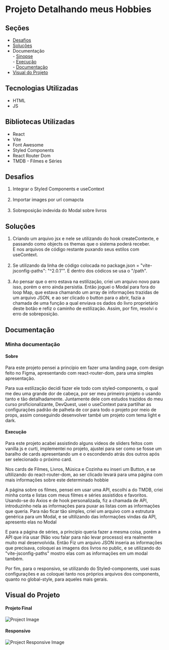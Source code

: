 # Projeto Detalhando meus Hobbies

## Seções
<ul>
    <li>
        <a href="#desafios">Desafios </a><br/>
    </li>
    <li>
        <a href="#solucoes">Soluções</a>
    </li>
    <li>
        Documentação<br/>
    - <a href="#sinopse">Sinopse</a><br/>
    - <a href="#execution">Execução</a><br/>
    - <a href="#documentacao">Documentação</a>
    </li>
    <li>
        <a href="#visual">Visual do Projeto</a>
    </li>
</ul>

## Tecnologias Utilizadas
- HTML
- JS

## Bibliotecas Utilizadas
- React
- Vite
- Font Awesome
- Styled Components
- React Router Dom
- TMDB - Filmes e Séries

## Desafios
<ol id="desafios">
    <li>
        Integrar o Styled Components e useContext
    </li>
    <br/>
    <li>
        Importar images por url comapcta
    </li>
    <br/>
    <li>
        Sobreposição indevida do Modal sobre livros
    </li>
</ol>

## Soluções
<ol id="solucoes">
    <li>
        Criando um arquivo jsx e nele se utilizando do hook createContexte, e passando como objects os themas que o sistema poderá receber.<br/> E nos arquivos de código restante puxando seus estilos com useContext.
    </li>
    <br/>
    <li>
        Se utilizando da linha de código colocada no package.json = "vite-jsconfig-paths": "^2.0.1"". E dentro dos códicos se usa o "/path".
    </li>
    <br/>
    <li>
        Ao pensar que o erro estava na estilização, criei um arquivo novo para isso, porém o erro ainda persistia. Então joguei o Modal para fora do loop Map, que estava chamando um array de informações trazidas de um arquivo JSON, e ao ser clicado o button para o abrir, fazia a chamada de uma função a qual enviava os dados do livro proprietário deste botão e refiz o caminho de estilização. Assim, por fim, resolvi o erro de sobreposição. 
    </li>
</ol>    

## Documentação
<h3 id="documentacao">Minha documentação</h3>


<h4 id="sinopse">Sobre</h4>
<p>Para este projeto pensei a princípio em fazer uma landing page, com design feito no Figma, apresentando com react-router-dom, para uma simples apresentação.</p>
<p>Para sua estilização decidi fazer ele todo com styled-components, o qual me deu uma grande dor de cabeça, por ser meu primeiro projeto o usando tanto e tão detalhadamente. Juntamente dele com estudos trazidos do meu curso proficionalizante, DevQuest, usei o useContext para partilhar as configurações padrão de palheta de cor para todo o projeto por meio de props, assim conseguindo desenvolver també um projeto com tema light e dark.</p>

<h4 id="execution">Execução</h4>
<p>Para este projeto acabei assistindo alguns vídeos de sliders feitos com vanilla js e curti, implementei no projeto, ajustei para ser como se fosse um baralho de cards apresentando um e o escondendo atrás dos outros após ser selecionado o próximo card.<p/>
<p>Nos cards de Filmes, Livros, Música e Cozinha eu inseri um Button, e se ultilizando do react-router-dom, ao ser clicado levará para uma página com mais informações sobre este determinado hobbie</p>
<p>A página sobre os filmes, pensei em usar uma API, escolhi a do TMDB, criei minha conta e listas com meus filmes e séries assistidos e favoritos. Usando-se do Axios e de hook personalizada, fiz a chamada de API, introduzinho nela as informações para puxar as listas com as informações que queria. Para não ficar tão simples, criel um arquivo com a estrutura genérica para um Modal, e se ultilizando das informações vindas da API, apresento elas no Modal</p>
<p>E para a página de séries, a príncipio queria fazer a mesma coisa, porém a API que iria usar (Não vou falar para não levar processo) era realmente muito mal desenvolvida. Então Fiz um arquivo JSON inseria as informações que precisava, coloquei as imagens dos livros no public, e se utilizando do "vite-jsconfig-paths" mostro elas com as informações em um modal também.</p>
<p>Por fim, para o responsivo, se utilizando do Styled-components, usei suas configurações e as coloquei tanto nos próprios arquivos dos components, quanto no global-style, para aqueles mais gerais.</p>

## Visual do Projeto
<h4 id="visual">Projeto Final</h4>
<img src="./src/images/project/hobbie-homePage.gif" alt="Project Image" />
<h4>Responsívo</h4>
<img src="./src/images/project/hobbie-modalCards.gif" alt="Project Responsive Image" />